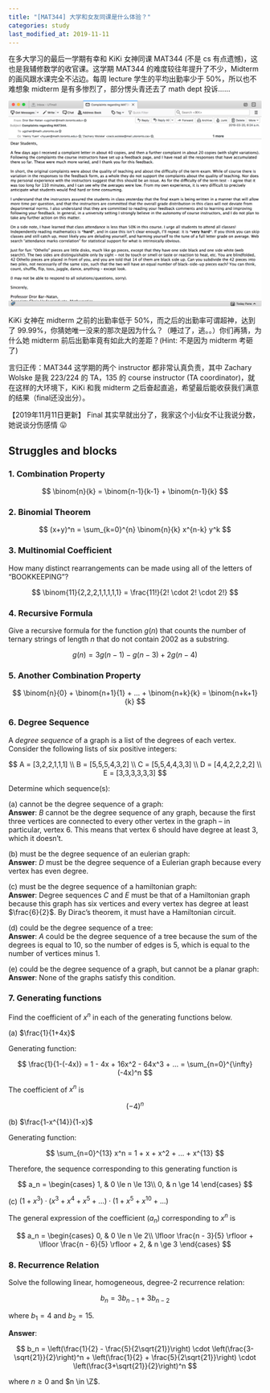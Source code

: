```yaml
---
title: "[MAT344] 大学和女友同课是什么体验？"
categories: study
last_modified_at: 2019-11-11
---
```


在多大学习的最后一学期有幸和 KiKi 女神同课 MAT344 (不是 cs 有点遗憾)，这也是我辅修数学的收官课。这学期 MAT344 的难度较往年提升了不少，Midterm 的画风跟水课完全不沾边。每周 lecture 学生的平均出勤率少于 50%，所以也不难想象 midterm 是有多惨烈了，部分愣头青还去了 math dept 投诉……

![compaints](/mdres/posts/2019/04/compaints.png)

KiKi 女神在 midterm 之前的出勤率低于 50%，而之后的出勤率可谓超神，达到了 99.99%，你猜她唯一没来的那次是因为什么？（睡过了，逃。。）你们再猜，为什么她 midterm 前后出勤率竟有如此大的差距？(Hint: 不是因为 midterm 考砸了)

言归正传：MAT344 这学期的两个 instructor 都非常认真负责，其中 Zachary Wolske 是我 223/224 的 TA，135 的 course instructor (TA coordinator)，就在这样的大环境下，KiKi 和我 midterm 之后奋起直追，希望最后能收获我们满意的结果（final还没出分）。

【2019年11月11日更新】 Final 其实早就出分了，我家这个小仙女不让我说分数，她说谈分伤感情 😛

## Struggles and blocks

### 1. Combination Property

$$
    \binom{n}{k} = \binom{n-1}{k-1} + \binom{n-1}{k}
$$

### 2. Binomial Theorem

$$
    (x+y)^n = \sum_{k=0}^{n} \binom{n}{k} x^{n-k} y^k
$$

### 3. Multinomial Coefficient

How many distinct rearrangements can be made using all of the letters of “BOOKKEEPING”?

$$
    \binom{11}{2,2,2,1,1,1,1,1} = \frac{11!}{2! \cdot 2! \cdot 2!}
$$

### 4. Recursive Formula

Give a recursive formula for the function $g(n)$ that counts the number of ternary strings of length $n$ that do not contain $2002$ as a substring.

$$
    g(n) = 3g(n-1) - g(n-3) + 2g(n-4)
$$

### 5. Another Combination Property

$$
    \binom{n}{0} + \binom{n+1}{1} + ... + \binom{n+k}{k} = \binom{n+k+1}{k}
$$

### 6. Degree Sequence

A *degree sequence* of a graph is a list of the degrees of each vertex. Consider the following lists of six positive integers:

$$
    A = [3,2,2,1,1,1] \\
    B = [5,5,5,4,3,2] \\
    C = [5,5,4,4,3,3] \\
    D = [4,4,2,2,2,2] \\
    E = [3,3,3,3,3,3]
$$

Determine which sequence(s):

(a) cannot be the degree sequence of a graph:  
**Answer**: $B$ cannot be the degree sequence of any graph, because the first three vertices are connected to every other vertex in the graph – in particular, vertex 6. This means that vertex 6 should have degree at least $3$, which it doesn’t.

(b) must be the degree sequence of an eulerian graph:  
**Answer**: $D$ must be the degree sequence of a Eulerian graph because every vertex has even degree.

(c) must be the degree sequence of a hamiltonian graph:  
**Answer**: Degree sequences $C$ and $E$ must be that of a Hamiltonian graph because this graph has six vertices and every vertex has degree at least $\frac{6}{2}$. By Dirac’s theorem, it must have a Hamiltonian circuit.

(d) could be the degree sequence of a tree:  
**Answer**: $A$ could be the degree sequence of a tree because the sum of the degrees is equal to $10$, so the number of edges is $5$, which is equal to the number of vertices minus $1$.

(e) could be the degree sequence of a graph, but cannot be a planar graph:  
**Answer**: None of the graphs satisfy this condition.


### 7. Generating functions

Find the coefficient of $x^n$ in each of the generating functions below.

(a) $\frac{1}{1+4x}$

Generating function:

$$
    \frac{1}{1-(-4x)} = 1 - 4x + 16x^2 - 64x^3 + ... = \sum_{n=0}^{\infty} (-4x)^n
$$

The coefficient of $x^n$ is

$$
    (-4)^n
$$

(b) $\frac{1-x^{14}}{1-x}$

Generating function:

$$
    \sum_{n=0}^{13} x^n = 1 + x + x^2 + ... + x^{13}
$$

Therefore, the sequence corresponding to this generating function is

$$
    a_n = 
    \begin{cases} 
        1, & 0 \le n \le 13\\
        0, & n \ge 14
    \end{cases}
$$

(c) $(1+x^3) \cdot (x^3 + x^4 + x^5 + ...) \cdot (1 + x^5 + x^{10} + ...)$

The general expression of the coefficient ($a_n$) corresponding to $x^n$ is

$$
    a_n = 
    \begin{cases} 
        0, & 0 \le n \le 2\\
        \lfloor \frac{n - 3}{5} \rfloor + \lfloor \frac{n - 6}{5} \rfloor + 2, & n \ge 3
    \end{cases}
$$

### 8. Recurrence Relation

Solve the following linear, homogeneous, degree-2 recurrence relation:

$$
    b_n = 3b_{n-1} + 3b_{n-2}
$$

where $b_1 = 4$ and $b_2 = 15$.

**Answer**:

$$
	b_n = \left(\frac{1}{2} - \frac{5}{2\sqrt{21}}\right) \cdot \left(\frac{3-\sqrt{21}}{2}\right)^n + \left(\frac{1}{2} + \frac{5}{2\sqrt{21}}\right) \cdot \left(\frac{3+\sqrt{21}}{2}\right)^n
$$

where $n \ge 0$ and $n \in \Z$.